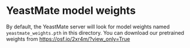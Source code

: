 # YeastMate model weights

By default, the YeastMate server will look for model weights named ```yeastmate_weights.pth``` in this directory.
You can download our pretrained weights from https://osf.io/2xr4m/?view_only=True
